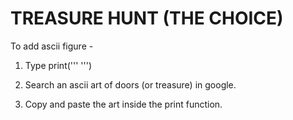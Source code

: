 # TREASURE HUNT (THE CHOICE)

To add ascii figure -

1. Type print('''
              ''')

2. Search an ascii art of doors (or treasure) in google.

3. Copy and paste the art inside the print function. 
